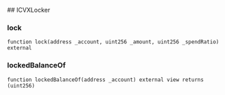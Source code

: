 ﻿﻿## ICVXLocker


### lock

```solidity
function lock(address _account, uint256 _amount, uint256 _spendRatio) external
```







### lockedBalanceOf

```solidity
function lockedBalanceOf(address _account) external view returns (uint256)
```







